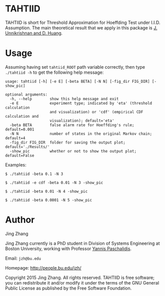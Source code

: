 TAHTIID
======

TAHTIID is short for Threshold Approximation for Hoeffding Test under I.I.D. Assumption. The main theoretical result that we
apply in this package is [J. Unnikrishnan and D. Huang](http://lcav.epfl.ch/files/content/sites/lcav/files/people/jayakrishnan.unnikrishnan/TIT13submitted.pdf).


Usage
=====
Assuming having set `tahtiid_ROOT` path variable correctly, then type `./tahtiid -h` to get the following help message:
```
usage: tahtiid [-h] [-e E] [-beta BETA] [-N N] [-fig_dir FIG_DIR] [-show_pic]

optional arguments:
  -h, --help        show this help message and exit
  -e E              experiment type; indicated by 'eta' (threshold calculation
                    and visualization) or 'cdf' (empirical CDF calculation and
                    visualization); default='eta'
  -beta BETA        false alarm rate for Hoeffding's rule; default=0.001
  -N N              number of states in the original Markov chain; default=4
  -fig_dir FIG_DIR  folder for saving the output plot; default='./Results/'
  -show_pic         whether or not to show the output plot; default=False
```

Examples:

 `$ ./tahtiid -beta 0.1 -N 3`
 
 `$ ./tahtiid -e cdf -beta 0.01 -N 3 -show_pic`

 `$ ./tahtiid -beta 0.01 -N 4 -show_pic`

 `$ ./tahtiid -beta 0.0001 -N 5 -show_pic`



Author
=============
Jing Zhang

Jing Zhang currently is a PhD student in Division of Systems Engineering at Boston University, working with Professor [Yannis Paschalidis](http://ionia.bu.edu/).


Email: `jzh@bu.edu`

Homepage: http://people.bu.edu/jzh/


Copyright 2015 Jing Zhang. All rights reserved. TAHTIID is free software; you can redistribute it and/or modify it under
the terms of the GNU General Public License as published by the Free Software Foundation.